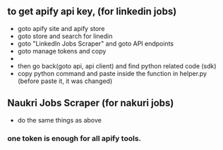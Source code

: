 ## to get apify api key, (for linkedin jobs)
- goto apify site and apify store
- goto store and search for linedin
- goto "LinkedIn Jobs Scraper" and goto API endpoints
- goto manage tokens and copy
- 
- then go back(goto api, api client) and find python related code (sdk)
- copy python command and paste inside the function in helper.py (before paste it, it was changed)

## Naukri Jobs Scraper (for nakuri jobs)
- do the same things as above

### one token is enough for all apify tools.